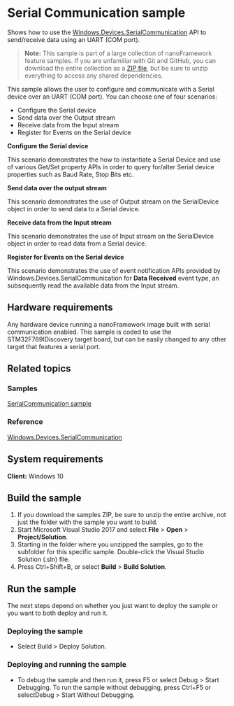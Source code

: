 # Serial Communication sample

Shows how to use the [Windows.Devices.SerialCommunication](http://docs.nanoframework.net/api/Windows.Devices.SerialCommunication.html) API to send/receive data using an UART (COM port).

> **Note:** This sample is part of a large collection of nanoFramework feature samples. 
> If you are unfamiliar with Git and GitHub, you can download the entire collection as a 
> [ZIP file](https://github.com/nanoframework/Samples/archive/master.zip), but be 
> sure to unzip everything to access any shared dependencies. 
<!-- For more info on working with the ZIP file, 
> the samples collection, and GitHub, see [Get the UWP samples from GitHub](https://aka.ms/ovu2uq). 
> For more samples, see the [Samples portal](https://aka.ms/winsamples) on the Windows Dev Center.  -->

This sample allows the user to configure and communicate with a Serial device over an UART (COM port). You can choose one of four scenarios:

-   Configure the Serial device
-   Send data over the Output stream
-   Receive data from the Input stream
-   Register for Events on the Serial device

**Configure the Serial device**

This scenario demonstrates the how to instantiate a Serial Device and use of various Get/Set property APIs in order to query for/alter Serial device properties such as Baud Rate, Stop Bits etc.

**Send data over the output stream**

This scenario demonstrates the use of Output stream on the SerialDevice object in order to send data to a Serial device.

**Receive data from the Input stream**

This scenario demonstrates the use of Input stream on the SerialDevice object in order to read data from a Serial device.

**Register for Events on the Serial device**

This scenario demonstrates the use of event notification APIs provided by Windows.Devices.SerialCommunication for **Data Received** event type, an subsequently read the available data from the Input stream.


## Hardware requirements

Any hardware device running a nanoFramework image built with serial communication enabled.
This sample is coded to use the STM32F769IDiscovery target board, but can be easily changed to any other target that features a serial port.


## Related topics

### Samples

[SerialCommunication sample](/SerialCommunication)

### Reference

[Windows.Devices.SerialCommunication](http://docs.nanoframework.net/api/Windows.Devices.SerialCommunication.html)

<!-- [nanoFramework app samples]() -->

## System requirements

**Client:** Windows 10

## Build the sample

1. If you download the samples ZIP, be sure to unzip the entire archive, not just the folder with the sample you want to build. 
2. Start Microsoft Visual Studio 2017 and select **File** \> **Open** \> **Project/Solution**.
3. Starting in the folder where you unzipped the samples, go to the subfolder for this specific sample. Double-click the Visual Studio Solution (.sln) file.
4. Press Ctrl+Shift+B, or select **Build** \> **Build Solution**.

## Run the sample

The next steps depend on whether you just want to deploy the sample or you want to both deploy and run it.

### Deploying the sample

- Select Build > Deploy Solution. 

### Deploying and running the sample

- To debug the sample and then run it, press F5 or select Debug >  Start Debugging. To run the sample without debugging, press Ctrl+F5 or selectDebug > Start Without Debugging. 
